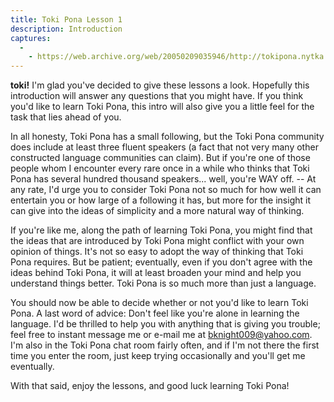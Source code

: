 ```yaml
---
title: Toki Pona Lesson 1
description: Introduction
captures:
  -
    - https://web.archive.org/web/20050209035946/http://tokipona.nytka.org:80/lesson/lesson1.html
---
```


**toki!** I'm glad you've decided to give these lessons a look. Hopefully this introduction will answer any questions that you might have. If you think you'd like to learn Toki Pona, this intro will also give you a little feel for the task that lies ahead of you.

In all honesty, Toki Pona has a small following, but the Toki Pona community does include at least three fluent speakers (a fact that not very many other constructed language communities can claim). But if you're one of those people whom I encounter every rare once in a while who thinks that Toki Pona has several hundred thousand speakers... well, you're WAY off. -- At any rate, I'd urge you to consider Toki Pona not so much for how well it can entertain you or how large of a following it has, but more for the insight it can give into the ideas of simplicity and a more natural way of thinking.

If you're like me, along the path of learning Toki Pona, you might find that the ideas that are introduced by Toki Pona might conflict with your own opinion of things. It's not so easy to adopt the way of thinking that Toki Pona requires. But be patient; eventually, even if you don't agree with the ideas behind Toki Pona, it will at least broaden your mind and help you understand things better. Toki Pona is so much more than just a language.

You should now be able to decide whether or not you'd like to learn Toki Pona. A last word of advice: Don't feel like you're alone in learning the language. I'd be thrilled to help you with anything that is giving you trouble; feel free to instant message me or e-mail me at bknight009@yahoo.com. I'm also in the Toki Pona chat room fairly often, and if I'm not there the first time you enter the room, just keep trying occasionally and you'll get me eventually.

With that said, enjoy the lessons, and good luck learning Toki Pona! 